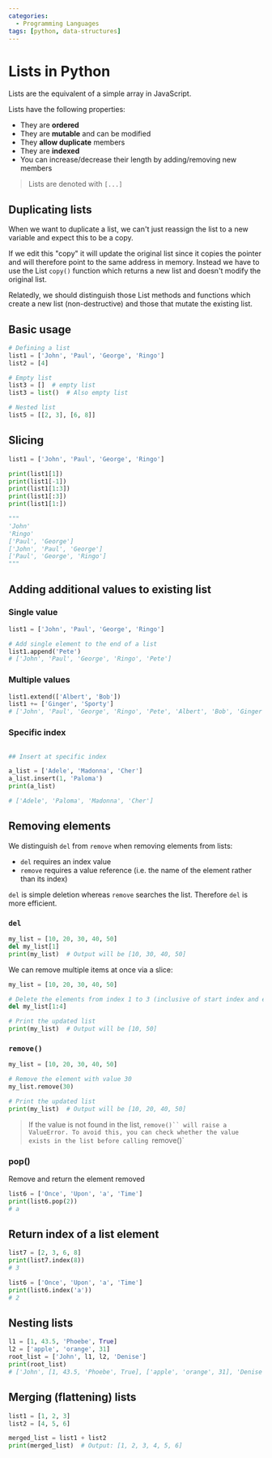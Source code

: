 ```yaml
---
categories:
  - Programming Languages
tags: [python, data-structures]
---
```


# Lists in Python

Lists are the equivalent of a simple array in JavaScript.

Lists have the following properties:

- They are **ordered**
- They are **mutable** and can be modified
- They **allow duplicate** members
- They are **indexed**
- You can increase/decrease their length by adding/removing new members

> Lists are denoted with `[...]`

## Duplicating lists

When we want to duplicate a list, we can't just reassign the list to a new variable and expect this to be a copy.

If we edit this "copy" it will update the original list since it copies the pointer and will therefore point to the same address in memory. Instead we have to use the List `copy()` function which returns a new list and doesn't modify the original list.

Relatedly, we should distinguish those List methods and functions which create a new list (non-destructive) and those that mutate the existing list.

## Basic usage

```python
# Defining a list
list1 = ['John', 'Paul', 'George', 'Ringo']
list2 = [4]

# Empty list
list3 = []  # empty list
list3 = list()  # Also empty list

# Nested list
list5 = [[2, 3], [6, 8]]
```

## Slicing

```python
list1 = ['John', 'Paul', 'George', 'Ringo']

print(list1[1])
print(list1[-1])
print(list1[1:3])
print(list1[:3])
print(list1[1:])

"""
'John'
'Ringo'
['Paul', 'George']
['John', 'Paul', 'George']
['Paul', 'George', 'Ringo']
"""
```

## Adding additional values to existing list

### Single value

```py
list1 = ['John', 'Paul', 'George', 'Ringo']

# Add single element to the end of a list
list1.append('Pete')
# ['John', 'Paul', 'George', 'Ringo', 'Pete']
```

### Multiple values

```py
list1.extend(['Albert', 'Bob'])
list1 += ['Ginger', 'Sporty']
# ['John', 'Paul', 'George', 'Ringo', 'Pete', 'Albert', 'Bob', 'Ginger', 'Sporty']
```

### Specific index

```python

## Insert at specific index

a_list = ['Adele', 'Madonna', 'Cher']
a_list.insert(1, 'Paloma')
print(a_list)

# ['Adele', 'Paloma', 'Madonna', 'Cher']
```

## Removing elements

We distinguish `del` from `remove` when removing elements from lists:

- `del` requires an index value
- `remove` requires a value reference (i.e. the name of the element rather than its index)

`del` is simple deletion whereas `remove` searches the list. Therefore `del` is more efficient.

### `del`

```py
my_list = [10, 20, 30, 40, 50]
del my_list[1]
print(my_list)  # Output will be [10, 30, 40, 50]
```

We can remove multiple items at once via a slice:

```py
my_list = [10, 20, 30, 40, 50]

# Delete the elements from index 1 to 3 (inclusive of start index and exclusive of end index)
del my_list[1:4]

# Print the updated list
print(my_list)  # Output will be [10, 50]
```

### `remove()`

```py
my_list = [10, 20, 30, 40, 50]

# Remove the element with value 30
my_list.remove(30)

# Print the updated list
print(my_list)  # Output will be [10, 20, 40, 50]
```

> If the value is not found in the list, ` remove()`` will raise a ValueError. To avoid this, you can check whether the value exists in the list before calling  `remove()`

### pop()

Remove and return the element removed

```python
list6 = ['Once', 'Upon', 'a', 'Time']
print(list6.pop(2))
# a

```

## Return index of a list element

```python
list7 = [2, 3, 6, 8]
print(list7.index(8))
# 3

list6 = ['Once', 'Upon', 'a', 'Time']
print(list6.index('a'))
# 2
```

## Nesting lists

```python
l1 = [1, 43.5, 'Phoebe', True]
l2 = ['apple', 'orange', 31]
root_list = ['John', l1, l2, 'Denise']
print(root_list)
# ['John', [1, 43.5, 'Phoebe', True], ['apple', 'orange', 31], 'Denise']
```

## Merging (flattening) lists

```py
list1 = [1, 2, 3]
list2 = [4, 5, 6]

merged_list = list1 + list2
print(merged_list)  # Output: [1, 2, 3, 4, 5, 6]
```
